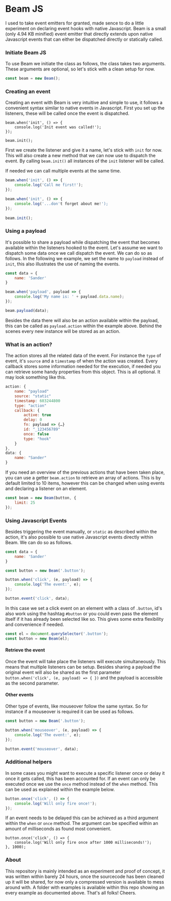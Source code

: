 # Beam JS
I used to take event emitters for granted, made sence to do a little experiment on declaring event hooks with native Javascript. Beam is a small (only 4.94 KB minified) event emitter that directly extends upon native Javascript events that can either be dispatched directly or statically called. 

### Initiate Beam JS
To use Beam we initiate the class as follows, the class takes two arguments. These arguments are optional, so let's stick with a clean setup for now.

```javascript
const beam = new Beam();
```
### Creating an event
Creating an event with Beam is very intuitive and simple to use, it follows a convenient syntax similar to native events in Javascript. First you set up the listeners, these will be called once the event is dispatched. 

```$javascript
beam.when('init', () => {
    console.log('Init event was called!');
});
 
beam.init();
```

First we create the listener and give it a name, let's stick with `init` for now. This will also create a new method that we can now use to dispatch the event. By calling `beam.init()` all instances of the `init` listener will be called. 

If needed we can call multiple events at the same time. 

```javascript
beam.when('init', () => {
    console.log('Call me first!');
});

beam.when('init', () => {
    console.log('...don't forget about me!');
});
 
beam.init();
```
### Using a payload
It's possible to share a payload while dispatching the event that becomes available within the listeners hooked to the event. Let's assume we want to dispatch some data once we call dispatch the event. We can do so as follows. In the following we example, we set the name to `payload` instead of `init`, this also illustrates the use of naming the events.  

```javascript
const data = {
    name: 'Sander'
}

beam.when('payload', payload => {
    console.log('My name is: ' + payload.data.name);
});

beam.payload(data);
```
Besides the data there will also be an action available within the payload, this can be called as `payload.action` within the example above. Behind the scenes every new instance will be stored as an action. 

### What is an action?
The action stores all the related data of the event. For instance the `type` of event, it's `source` and a `timestamp` of when the action was created. Every callback stores some information needed for the execution, if needed you can retrieve some handy properties from this object. This is all optional. It may look something like this.

```javascript
action: {
    name: "payload"
    source: "static"
    timestamp: 603244800
    type: "action"
    callback: {
        active: true
        delay: 0
        fn: payload => {…}
        id: "_123456789"
        once: false
        type: "hook"
    }
},
data: {
    name: "Sander"
}
```
If you need an overview of the previous actions that have been taken place, you can use a getter `beam.action` to retrieve an array of actions. This is by default limited to 10 items, however this can be changed when using events and declaring a listener on an element. 

```javascript
const beam = new Beam(button, {
    limit: 25
});
```

### Using Javascript Events
Besides triggering the event manually, or `static` as described within the action, it's also possible to use native Javascript events directly within Beam. We can do so as follows. 

```javascript
const data = {
    name: 'Sander'
}

const button = new Beam('.button');

button.when('click', (e, payload) => {
    console.log('The event:', e);
});

button.event('click', data);
```
In this case we set a click event on an element with a class of `.button`, id's also work using the hashtag `#button` or you could even pass the element itself if it has already been selected like so. This gives some extra flexibility and convenience if needed. 

```javascript
const el = document.querySelector('.button');
const button = new Beam(el);
```

#### Retrieve the event
Once the event will take place the listeners will execute simultaneously. This means that multiple listeners can be setup. Besides sharing a payload the original event will also be shared as the first parameter `button.when('click', (e, payload) => { })` and the payload is accessible as the second parameter. 

#### Other events
Other type of events, like mouseover follow the same syntax. So for instance if a mouseover is required it can be used as follows. 

```javascript
const button = new Beam('.button');

button.when('mouseover', (e, payload) => {
    console.log('The event:', e);
});

button.event('mouseover', data);
```

### Additional helpers
In some cases you might want to execute a specific listener once or delay it once it gets called, this has been accounted for. If an event can only be executed once we use the `once` method instead of the `when` method. This can be used as explained within the example below.
```javascript
button.once('click', () => {
    console.log('Will only fire once!');
});
```
If an event needs to be delayed this can be achieved as a third argument within the `when` or `once` method. The argument can be specified within an amount of milliseconds as found most convenient. 
```$js
button.once('click', () => {
    console.log('Will only fire once after 1000 milliseconds!');
}, 1000);
```

### About
This repository is mainly intended as an experiment and proof of concept, it was written within barely 24 hours, once the sourcecode has been cleaned up it will be shared, for now only a compressed version is available to mess around with. A folder with examples is available within this repo showing an every example as documented above. That's all folks! Cheers. 
